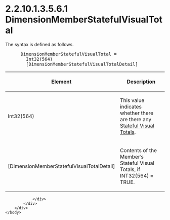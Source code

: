 <html dir="LTR" xmlns:mshelp="http://msdn.microsoft.com/mshelp" xmlns:ddue="http://ddue.schemas.microsoft.com/authoring/2003/5" xmlns:xlink="http://www.w3.org/1999/xlink" xmlns:tool="http://www.microsoft.com/tooltip">
    <head>
        <meta http-equiv="Content-Type" content="text/html; CHARSET=utf-8"></meta>
        <meta name="save" content="history"></meta>
        <title>2.2.10.1.3.5.6.1 DimensionMemberStatefulVisualTotal</title>
        <xml>
            <mshelp:toctitle title="2.2.10.1.3.5.6.1 DimensionMemberStatefulVisualTotal"></mshelp:toctitle>
            <mshelp:rltitle title="[MS-SSAS8]: DimensionMemberStatefulVisualTotal"></mshelp:rltitle>
            <mshelp:keyword index="A" term="ced44311-9e73-445c-abd4-c8d705ccfeb6"></mshelp:keyword>
            <mshelp:attr name="DCSext.ContentType" value="open specification"></mshelp:attr>
            <mshelp:attr name="AssetID" value="ced44311-9e73-445c-abd4-c8d705ccfeb6"></mshelp:attr>
            <mshelp:attr name="TopicType" value="kbRef"></mshelp:attr>
            <mshelp:attr name="DCSext.Title" value="[MS-SSAS8]: DimensionMemberStatefulVisualTotal" />
        </xml>
    </head>
    <body>
        <div id="header">
            <h1 class="heading">2.2.10.1.3.5.6.1 DimensionMemberStatefulVisualTotal</h1>
        </div>
        <div id="mainSection">
            <div id="mainBody">
                <div id="allHistory" class="saveHistory"></div>
                <div id="sectionSection0" class="section" name="collapseableSection">
                    

<p>The syntax is defined as follows.           </p>

<dl>
<dd>
<div><pre> DimensionMemberStatefulVisualTotal = 
   Int32(564) 
   [DimensionMemberStatefulVisualTotalDetail]  
</pre></div>
</dd></dl>

<table>
 <thead>
  <tr>
   <th>
   <p>Element</p>
   </th>
   <th>
   <p>Description</p>
   </th>
  </tr>
 </thead>
 <tr>
  <td>
  <p>Int32(564)</p>
  </td>
  <td>
  <p>This value indicates whether there are there any <a href="c527450b-f5bd-424b-8c98-ba6365288f35.md#gt_cc51637f-ec44-4997-95c1-df635b84f5b2">Stateful Visual Totals</a>.</p>
  </td>
 </tr>
 <tr>
  <td>
  <p>[DimensionMemberStatefulVisualTotalDetail]</p>
  </td>
  <td>
  <p>Contents of the Member’s Stateful Visual Totals, if
  INT32(564) = TRUE.</p>
  </td>
 </tr>
</table>

<p> </p>


                </div>
            </div>
        </div>
    </body>
</html>